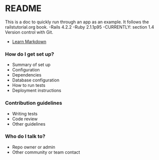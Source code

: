 # README #

This is a doc to quickly run through an app as an example. It follows the railstutorial.org book. 
-Rails 4.2.2
-Ruby 2.1.1p95
-CURRENTLY: section 1.4 Version control with Git. 
* [Learn Markdown](https://bitbucket.org/tutorials/markdowndemo)

### How do I get set up? ###

* Summary of set up
* Configuration
* Dependencies
* Database configuration
* How to run tests
* Deployment instructions

### Contribution guidelines ###

* Writing tests
* Code review
* Other guidelines

### Who do I talk to? ###

* Repo owner or admin
* Other community or team contact